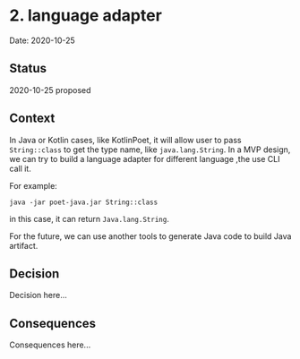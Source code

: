 # 2. language adapter

Date: 2020-10-25

## Status

2020-10-25 proposed

## Context

In Java or Kotlin cases, like KotlinPoet, it will allow user to pass `String::class` to get the type name, like
`java.lang.String`. In a MVP design, we can try to build a language adapter for different language ,the use CLI call it.

For example:

```
java -jar poet-java.jar String::class
```

in this case, it can return `Java.lang.String`.

For the future, we can use another tools to generate Java code to build Java artifact.

## Decision

Decision here...

## Consequences

Consequences here...
